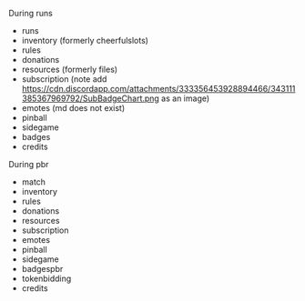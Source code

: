 During runs
* runs
* inventory (formerly cheerfulslots)
* rules
* donations
* resources (formerly files)
* subscription (note add https://cdn.discordapp.com/attachments/333356453928894466/343111385367969792/SubBadgeChart.png as an image)
* emotes (md does not exist)
* pinball
* sidegame
* badges
* credits

During pbr
* match
* inventory
* rules
* donations
* resources
* subscription
* emotes
* pinball
* sidegame
* badgespbr
* tokenbidding
* credits